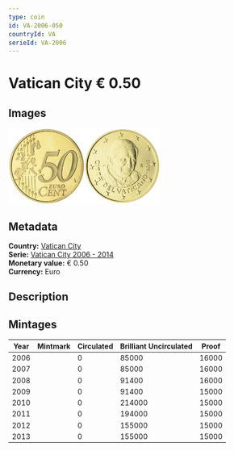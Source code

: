 ```yaml
---
type: coin
id: VA-2006-050
countryId: VA
serieId: VA-2006
---
```


# Vatican City € 0.50

## Images

<img src="../../../Images/common-2002-050.webp" height="150" alt="Front image"><img src="Images/vatican city-2006-050.webp" height="150" alt="Back image">

## Metadata

**Country:** [Vatican City](../index.md)\
**Serie:** [Vatican City 2006 - 2014](index.md)\
**Monetary value:** € 0.50\
**Currency:** Euro

## Description

## Mintages

| Year | Mintmark | Circulated | Brilliant Uncirculated | Proof |
| ---- | -------- | ---------- | ---------------------- | ----- |
| 2006 |          | 0          | 85000                  | 16000 |
| 2007 |          | 0          | 85000                  | 16000 |
| 2008 |          | 0          | 91400                  | 16000 |
| 2009 |          | 0          | 91400                  | 15000 |
| 2010 |          | 0          | 214000                 | 15000 |
| 2011 |          | 0          | 194000                 | 15000 |
| 2012 |          | 0          | 155000                 | 15000 |
| 2013 |          | 0          | 155000                 | 15000 |
